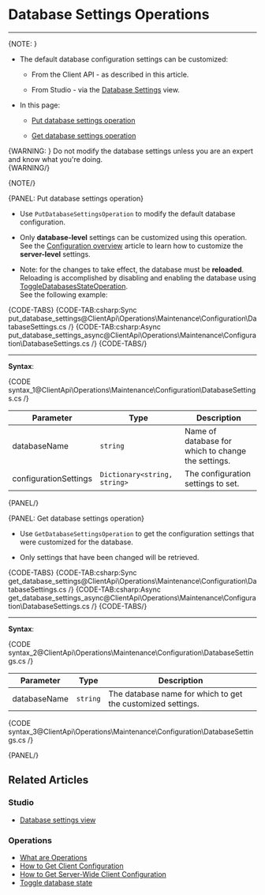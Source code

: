 # Database Settings Operations

---

{NOTE: }
  
* The default database configuration settings can be customized:

  * From the Client API - as described in this article.

  * From Studio - via the [Database Settings](../../../../studio/database/settings/database-settings#database-settings) view.

* In this page:  

  * [Put database settings operation](../../../../client-api/operations/maintenance/configuration/database-settings-operation#put-database-settings-operation)

  * [Get database settings operation](../../../../client-api/operations/maintenance/configuration/database-settings-operation#get-database-settings-operation)

{WARNING: }
Do not modify the database settings unless you are an expert and know what you're doing.  
{WARNING/}

{NOTE/}

{PANEL: Put database settings operation}

* Use `PutDatabaseSettingsOperation` to modify the default database configuration.

* Only **database-level** settings can be customized using this operation.  
  See the [Configuration overview](../../../../server/configuration/configuration-options) article to learn how to customize the **server-level** settings.  

* Note: for the changes to take effect, the database must be **reloaded**.  
  Reloading is accomplished by disabling and enabling the database using [ToggleDatabasesStateOperation](../../../../client-api/operations/server-wide/toggle-databases-state).  
  See the following example:

{CODE-TABS}
{CODE-TAB:csharp:Sync put_database_settings@ClientApi\Operations\Maintenance\Configuration\DatabaseSettings.cs /}
{CODE-TAB:csharp:Async put_database_settings_async@ClientApi\Operations\Maintenance\Configuration\DatabaseSettings.cs /}
{CODE-TABS/}

---

**Syntax**:

{CODE syntax_1@ClientApi\Operations\Maintenance\Configuration\DatabaseSettings.cs /}

| Parameter             | Type                         | Description                                        |
|-----------------------|------------------------------|----------------------------------------------------|
| databaseName          | `string`                     | Name of database for which to change the settings. |
| configurationSettings | `Dictionary<string, string>` | The configuration settings to set.                 |


{PANEL/}

{PANEL: Get database settings operation}

* Use `GetDatabaseSettingsOperation` to get the configuration settings that were customized for the database.  

* Only settings that have been changed will be retrieved.

{CODE-TABS}
{CODE-TAB:csharp:Sync get_database_settings@ClientApi\Operations\Maintenance\Configuration\DatabaseSettings.cs /}
{CODE-TAB:csharp:Async get_database_settings_async@ClientApi\Operations\Maintenance\Configuration\DatabaseSettings.cs /}
{CODE-TABS/}

---

**Syntax**:

{CODE syntax_2@ClientApi\Operations\Maintenance\Configuration\DatabaseSettings.cs /}

| Parameter    | Type     | Description                                                 |
|--------------|----------|-------------------------------------------------------------|
| databaseName | `string` | The database name for which to get the customized settings. |


{CODE syntax_3@ClientApi\Operations\Maintenance\Configuration\DatabaseSettings.cs /}

{PANEL/}

## Related Articles

### Studio

- [Database settings view](../../../../studio/database/settings/database-settings#database-settings)

### Operations

- [What are Operations](../../../../client-api/operations/what-are-operations)
- [How to Get Client Configuration](../../../../client-api/operations/maintenance/configuration/get-client-configuration)
- [How to Get Server-Wide Client Configuration](../../../../client-api/operations/server-wide/configuration/get-serverwide-client-configuration)
- [Toggle database state](../../../../client-api/operations/server-wide/toggle-databases-state)
